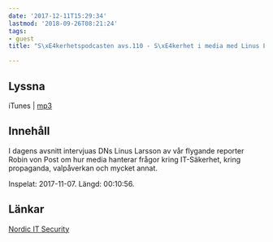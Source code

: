 ```yaml
---
date: '2017-12-11T15:29:34'
lastmod: '2018-09-26T08:21:24'
tags:
- guest
title: "S\xE4kerhetspodcasten avs.110 - S\xE4kerhet i media med Linus Larsson"

---
```

## Lyssna

iTunes \| [mp3](http://traffic.libsyn.com/sakerhetspodcasten/RVPintro_-_Nordic_IT_Security_17_-_Linus_Larsson.mp3)

## Innehåll

I dagens avsnitt intervjuas DNs Linus Larsson av vår flygande reporter Robin von
Post om hur media hanterar frågor kring IT-Säkerhet, kring propaganda, valpåverkan
och mycket annat.



Inspelat: 2017-11-07. Längd: 00:10:56.

## Länkar

[Nordic IT Security](http://www.nordicitsecurity.com/speakers/linus-larsson/)



